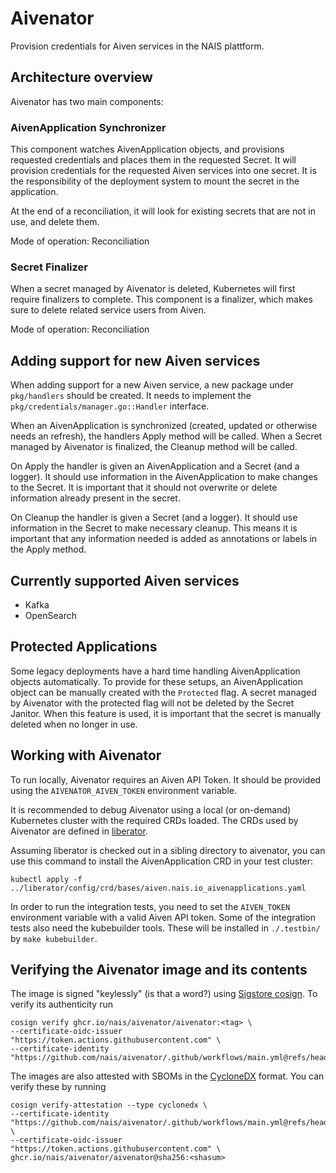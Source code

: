 Aivenator
=========

Provision credentials for Aiven services in the NAIS plattform.

Architecture overview
---------------------

Aivenator has two main components:

### AivenApplication Synchronizer

This component watches AivenApplication objects, and provisions requested credentials and places them in the requested Secret.
It will provision credentials for the requested Aiven services into one secret.
It is the responsibility of the deployment system to mount the secret in the application.

At the end of a reconciliation, it will look for existing secrets that are not in use, and delete them.

Mode of operation: Reconciliation

### Secret Finalizer

When a secret managed by Aivenator is deleted, Kubernetes will first require finalizers to complete.
This component is a finalizer, which makes sure to delete related service users from Aiven.

Mode of operation: Reconciliation

Adding support for new Aiven services
-------------------------------------

When adding support for a new Aiven service, a new package under `pkg/handlers` should be created.
It needs to implement the `pkg/credentials/manager.go::Handler` interface.

When an AivenApplication is synchronized (created, updated or otherwise needs an refresh), the handlers Apply method will be called.
When a Secret managed by Aivenator is finalized, the Cleanup method will be called.

On Apply the handler is given an AivenApplication and a Secret (and a logger).
It should use information in the AivenApplication to make changes to the Secret.
It is important that it should not overwrite or delete information already present in the secret.

On Cleanup the handler is given a Secret (and a logger).
It should use information in the Secret to make necessary cleanup.
This means it is important that any information needed is added as annotations or labels in the Apply method.


Currently supported Aiven services
----------------------------------

- Kafka
- OpenSearch

Protected Applications
----------------------

Some legacy deployments have a hard time handling AivenApplication objects automatically.
To provide for these setups, an AivenApplication object can be manually created with the `Protected` flag.
A secret managed by Aivenator with the protected flag will not be deleted by the Secret Janitor.
When this feature is used, it is important that the secret is manually deleted when no longer in use.

Working with Aivenator
----------------------

To run locally, Aivenator requires an Aiven API Token.
It should be provided using the `AIVENATOR_AIVEN_TOKEN` environment variable.

It is recommended to debug Aivenator using a local (or on-demand) Kubernetes cluster with the required CRDs loaded.
The CRDs used by Aivenator are defined in [liberator](https://github.com/nais/liberator).

Assuming liberator is checked out in a sibling directory to aivenator, you can use this command to install the AivenApplication CRD in your test cluster:

    kubectl apply -f ../liberator/config/crd/bases/aiven.nais.io_aivenapplications.yaml

In order to run the integration tests, you need to set the `AIVEN_TOKEN` environment variable with a valid Aiven API token.
Some of the integration tests also need the kubebuilder tools.
These will be installed in `./.testbin/` by `make kubebuilder`.

Verifying the Aivenator image and its contents
----------------------

The image is signed "keylessly" (is that a word?) using [Sigstore cosign](https://github.com/sigstore/cosign). 
To verify its authenticity run 
```
cosign verify ghcr.io/nais/aivenator/aivenator:<tag> \
--certificate-oidc-issuer "https://token.actions.githubusercontent.com" \
--certificate-identity "https://github.com/nais/aivenator/.github/workflows/main.yml@refs/heads/main"
```

The images are also attested with SBOMs in the [CycloneDX](https://cyclonedx.org/) format.
You can verify these by running 
```
cosign verify-attestation --type cyclonedx \
--certificate-identity "https://github.com/nais/aivenator/.github/workflows/main.yml@refs/heads/main" \
--certificate-oidc-issuer "https://token.actions.githubusercontent.com" \
ghcr.io/nais/aivenator/aivenator@sha256:<shasum>
```